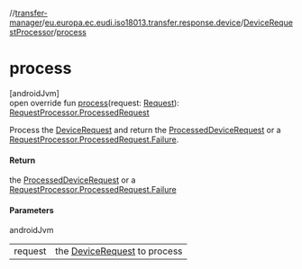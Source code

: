 //[transfer-manager](../../../index.md)/[eu.europa.ec.eudi.iso18013.transfer.response.device](../index.md)/[DeviceRequestProcessor](index.md)/[process](process.md)

# process

[androidJvm]\
open override fun [process](process.md)(request: [Request](../../eu.europa.ec.eudi.iso18013.transfer.response/-request/index.md)): [RequestProcessor.ProcessedRequest](../../eu.europa.ec.eudi.iso18013.transfer.response/-request-processor/-processed-request/index.md)

Process the [DeviceRequest](../-device-request/index.md) and return the [ProcessedDeviceRequest](../-processed-device-request/index.md) or a [RequestProcessor.ProcessedRequest.Failure](../../eu.europa.ec.eudi.iso18013.transfer.response/-request-processor/-processed-request/-failure/index.md).

#### Return

the [ProcessedDeviceRequest](../-processed-device-request/index.md) or a [RequestProcessor.ProcessedRequest.Failure](../../eu.europa.ec.eudi.iso18013.transfer.response/-request-processor/-processed-request/-failure/index.md)

#### Parameters

androidJvm

| | |
|---|---|
| request | the [DeviceRequest](../-device-request/index.md) to process |
